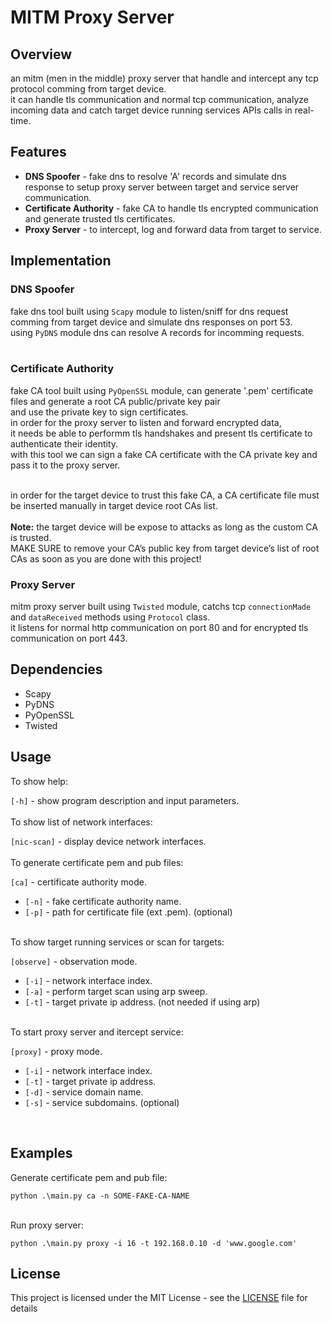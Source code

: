 # MITM Proxy Server

## Overview

an mitm (men in the middle) proxy server that handle and intercept any tcp protocol comming from target device. <br/>
it can handle tls communication and normal tcp communication, analyze incoming data and catch target device running services APIs calls in real-time.<br/>

## Features

*   <b>DNS Spoofer</b> - fake dns to resolve 'A' records and simulate dns response to setup proxy server between target and service server communication.
*   <b>Certificate Authority</b> - fake CA to handle tls encrypted communication and generate trusted tls certificates.
*   <b>Proxy Server</b> - to intercept, log and forward data from target to service.

## Implementation

### DNS Spoofer

fake dns tool built using `Scapy` module to listen/sniff for dns request comming from target device and simulate dns responses on port 53.<br/>
using `PyDNS` module dns can resolve A records for incomming requests.<br/>
<br/>

### Certificate Authority

fake CA tool built using `PyOpenSSL` module, can generate '.pem' certificate files and generate a root CA public/private key pair<br/> 
and use the private key to sign certificates.<br/>
in order for the proxy server to listen and forward encrypted data,<br/>
it needs be able to performm tls handshakes and present tls certificate to authenticate their identity.<br/>
with this tool we can sign a fake CA certificate with the CA private key and pass it to the proxy server.<br/>

<br/>
in order for the target device to trust this fake CA, a CA certificate file must be inserted manually in target device root CAs list.<br/>
<br/>
<b>Note:</b> the target device will be expose to attacks as long as the custom CA is trusted.<br/>
MAKE SURE to remove your CA’s public key from target device’s list of root CAs as soon as you are done with this project!<br/>

### Proxy Server

mitm proxy server built using `Twisted` module, catchs tcp `connectionMade` and `dataReceived` methods using `Protocol` class.<br/>
it listens for normal http communication on port 80 and for encrypted tls communication on port 443.<br/>

## Dependencies

*   Scapy
*   PyDNS
*   PyOpenSSL
*   Twisted

## Usage
To show help:<br/>

`[-h]` - show program description and input parameters.<br/>
<br/>
To show list of network interfaces:<br/>

`[nic-scan]` - display device network interfaces.<br/>
<br/>
To generate certificate pem and pub files:<br/>

`[ca]` - certificate authority mode.<br/>
*    `[-n]` - fake certificate authority name.<br/>
*    `[-p]` - path for certificate file (ext .pem). (optional)<br/>
<br/>
To show target running services or scan for targets:<br/>

`[observe]` - observation mode.<br/>
*    `[-i]` - network interface index.<br/>
*    `[-a]` - perform target scan using arp sweep.<br/>
*    `[-t]` - target private ip address. (not needed if using arp)<br/>
<br/>
To start proxy server and itercept service:<br/>

`[proxy]` - proxy mode.<br/>
*    `[-i]` - network interface index.<br/>
*    `[-t]` - target private ip address.<br/>
*    `[-d]` - service domain name.<br/>
*    `[-s]` - service subdomains. (optional)<br/>
<br/>

## Examples

Generate certificate pem and pub file:<br/>

```
python .\main.py ca -n SOME-FAKE-CA-NAME
```
<br/>
Run proxy server:<br/>

```
python .\main.py proxy -i 16 -t 192.168.0.10 -d 'www.google.com'
```

## License

This project is licensed under the MIT License - see the [LICENSE](LICENSE) file for details